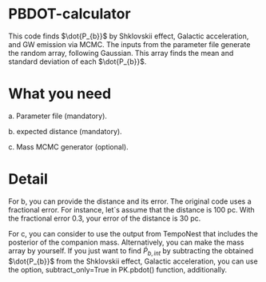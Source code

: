 # PBDOT-calculator

This code finds $\dot{P_{b}}$ by Shklovskii effect, Galactic acceleration, and GW emission via MCMC.
The inputs from the parameter file generate the random array, following Gaussian.
This array finds the mean and standard deviation of each $\dot{P_{b}}$. 


# What you need

a. Parameter file (mandatory).

b. expected distance (mandatory). 

c. Mass MCMC generator (optional).

# Detail

For b, you can provide the distance and its error. The original code uses a fractional error. For instance, let`s assume that the distance is 100 pc. With the fractional error 0.3, your error of the distance is 30 pc.


For c, you can consider to use the output from TempoNest that includes the posterior of the companion mass. Alternatively, you can make the mass array by yourself. If you just want to find $\dot{P}_{b,int}$ by subtracting the obtained $\dot{P_{b}}$ from the Shklovskii effect, Galactic acceleration, you can use the option, subtract_only=True in PK.pbdot() function, additionally. 

